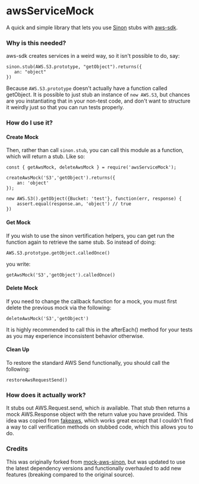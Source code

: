 # awsServiceMock

A quick and simple library that lets you use [Sinon](http://sinonjs.org) stubs with [aws-sdk](https://aws.amazon.com/sdk-for-node-js/).

### Why is this needed?

aws-sdk creates services in a weird way, so it isn't possible to do, say:

    sinon.stub(AWS.S3.prototype, "getObject").returns({
       an: "object"
    })

Because `AWS.S3.prototype` doesn't actually have a function called getObject. It is possible
to just stub an instance of `new AWS.S3`, but chances are you instantiating that in your non-test
code, and don't want to structure it weirdly just so that you can run tests properly.

### How do I use it?

#### Create Mock

Then, rather than call `sinon.stub`, you can call this module as a function, which will return a stub. Like so:

    const { getAwsMock, deleteAwsMock } = require('awsServiceMock');

    createAwsMock('S3','getObject').returns({
        an: 'object'
    });

    new AWS.S3().getObject({Bucket: 'test'}, function(err, response) {
        assert.equal(response.an, 'object') // true
    })

#### Get Mock

If you wish to use the sinon vertification helpers, you can get run the function again to retrieve the same
stub. So instead of doing:

    AWS.S3.prototype.getObject.calledOnce()

you write:

    getAwsMock('S3','getObject').calledOnce()

#### Delete Mock

If you need to change the callback function for a mock, you must first delete the previous mock via the following:

    deleteAwsMock('S3','getObject')

It is highly recommended to call this in the afterEach() method for your tests as you may experience inconsistent
behavior otherwise.

#### Clean Up

To restore the standard AWS Send functionally, you should call the following:

    restoreAwsRequestSend()

### How does it actually work?

It stubs out AWS.Request.send, which *is* available. That stub then returns a mock AWS.Response object with the return value you have provided. This idea was copied from [fakeaws](https://github.com/k-kinzal/fakemock), which works great except that I couldn't find a way to call verification methods on stubbed code, which this allows you to do.

### Credits

This was originally forked from [mock-aws-sinon](https://github.com/gdnmobilelab/mock-aws-sinon), but was updated to use the latest dependency versions and functionally overhauled to add new features (breaking compared to the original source).
